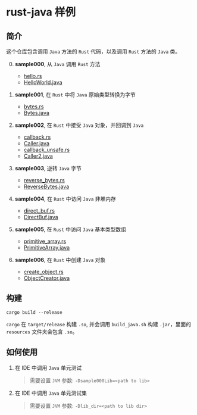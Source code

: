 # rust-java 样例

## 简介

这个仓库包含调用 `Java` 方法的 `Rust` 代码，以及调用 `Rust` 方法的 `Java` 类。


0. **sample000**, 从 `Java` 调用 `Rust` 方法

   - [hello.rs](sample000/src/samples/hello.rs)
   - [HelloWorld.java](sample4j/src/main/java/sample/s000/HelloWorld.java)

1. **sample001**, 在 `Rust` 中将 `Java` 原始类型转换为字节

   - [bytes.rs](sample001/src/samples/bytes.rs)
   - [Bytes.java](sample4j/src/main/java/sample/s001/Bytes.java)

2. **sample002**, 在 `Rust` 中接受 `Java` 对象，并回调到 `Java`

   - [callback.rs](sample002/src/samples/callback.rs)
   - [Caller.java](sample4j/src/main/java/sample/s002/Caller.java)
   - [callback_unsafe.rs](sample002/src/samples/callback_unsafe.rs)
   - [Caller2.java](sample4j/src/main/java/sample/s002/Caller2.java)

3. **sample003**, 逆转 `Java` 字节

   - [reverse_bytes.rs](sample003/src/samples/reverse_bytes.rs)
   - [ReverseBytes.java](sample4j/src/main/java/sample/s003/ReverseBytes.java)

4. **sample004**, 在 `Rust` 中访问 `Java` 非堆内存

   - [direct_buf.rs](sample004/src/samples/direct_buf.rs)      
   - [DirectBuf.java](sample4j/src/main/java/sample/s004/DirectBuf.java)

5. **sample005**, 在 `Rust` 中访问 `Java` 基本类型数组

   - [primitive_array.rs](sample005/src/samples/primitive_array.rs)  
   - [PrimitiveArray.java](sample4j/src/main/java/sample/s005/PrimitiveArray.java)

6. **sample006**, 在 `Rust` 中创建 `Java` 对象

   - [create_object.rs](sample006/src/samples/create_object.rs)  
   - [ObjectCreator.java](sample4j/src/main/java/sample/s006/ObjectCreator.java)

## 构建

```shell
cargo build --release
```

`cargo` 在 `target/release` 构建 `.so`, 并会调用 `build_java.sh` 构建 `.jar`，里面的 `resources` 文件夹会包含 `.so`。

## 如何使用

1. 在 IDE 中调用 `Java` 单元测试

   > 需要设置 `JVM` 参数: `-Dsample000Lib=<path to lib>`

2. 在 IDE 中调用 `Java` 单元测试集

   > 需要设置 `JVM` 参数: `-Dlib_dir=<path to lib dir>`
